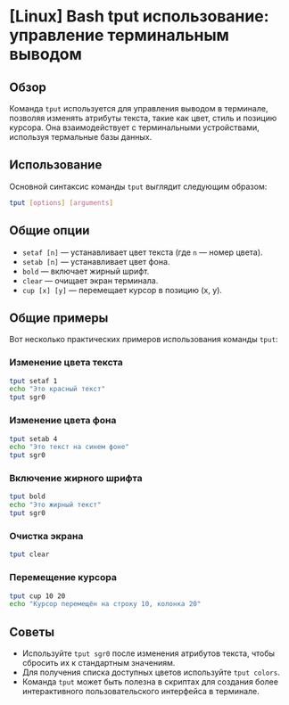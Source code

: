 # [Linux] Bash tput использование: управление терминальным выводом

## Обзор
Команда `tput` используется для управления выводом в терминале, позволяя изменять атрибуты текста, такие как цвет, стиль и позицию курсора. Она взаимодействует с терминальными устройствами, используя термальные базы данных.

## Использование
Основной синтаксис команды `tput` выглядит следующим образом:

```bash
tput [options] [arguments]
```

## Общие опции
- `setaf [n]` — устанавливает цвет текста (где `n` — номер цвета).
- `setab [n]` — устанавливает цвет фона.
- `bold` — включает жирный шрифт.
- `clear` — очищает экран терминала.
- `cup [x] [y]` — перемещает курсор в позицию (x, y).

## Общие примеры
Вот несколько практических примеров использования команды `tput`:

### Изменение цвета текста
```bash
tput setaf 1
echo "Это красный текст"
tput sgr0
```

### Изменение цвета фона
```bash
tput setab 4
echo "Это текст на синем фоне"
tput sgr0
```

### Включение жирного шрифта
```bash
tput bold
echo "Это жирный текст"
tput sgr0
```

### Очистка экрана
```bash
tput clear
```

### Перемещение курсора
```bash
tput cup 10 20
echo "Курсор перемещён на строку 10, колонка 20"
```

## Советы
- Используйте `tput sgr0` после изменения атрибутов текста, чтобы сбросить их к стандартным значениям.
- Для получения списка доступных цветов используйте `tput colors`.
- Команда `tput` может быть полезна в скриптах для создания более интерактивного пользовательского интерфейса в терминале.